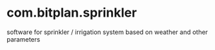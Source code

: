 # com.bitplan.sprinkler
software for sprinkler / irrigation system based on weather and other parameters
